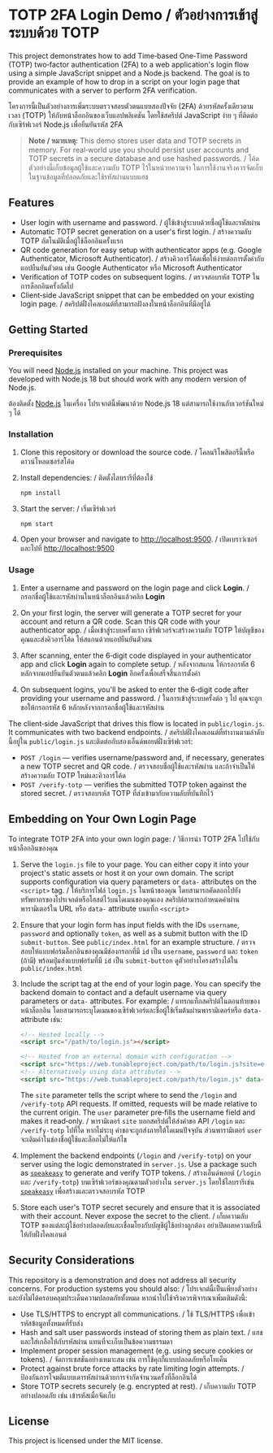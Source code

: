 # TOTP 2FA Login Demo / ตัวอย่างการเข้าสู่ระบบด้วย TOTP

This project demonstrates how to add Time‑based One‑Time Password (TOTP) two‑factor authentication (2FA) to a web application's login flow using a simple JavaScript snippet and a Node.js backend. The goal is to provide an example of how to drop in a script on your login page that communicates with a server to perform 2FA verification.

โครงการนี้เป็นตัวอย่างการเพิ่มระบบตรวจสอบตัวตนแบบสองปัจจัย (2FA) ด้วยรหัสครั้งเดียวตามเวลา (TOTP) ให้กับหน้าล็อกอินของเว็บแอปพลิเคชัน โดยใช้สคริปต์ JavaScript ง่าย ๆ ที่ติดต่อกับเซิร์ฟเวอร์ Node.js เพื่อยืนยันรหัส 2FA

> **Note / หมายเหตุ:** This demo stores user data and TOTP secrets in memory. For real‑world use you should persist user accounts and TOTP secrets in a secure database and use hashed passwords. / โค้ดตัวอย่างนี้เก็บข้อมูลผู้ใช้และความลับ TOTP ไว้ในหน่วยความจำ ในการใช้งานจริงควรจัดเก็บในฐานข้อมูลที่ปลอดภัยและใช้รหัสผ่านแบบแฮช

## Features

* User login with username and password. / ผู้ใช้เข้าสู่ระบบด้วยชื่อผู้ใช้และรหัสผ่าน
* Automatic TOTP secret generation on a user's first login. / สร้างความลับ TOTP อัตโนมัติเมื่อผู้ใช้ล็อกอินครั้งแรก
* QR code generation for easy setup with authenticator apps (e.g. Google Authenticator, Microsoft Authenticator). / สร้างคิวอาร์โค้ดเพื่อให้ง่ายต่อการตั้งค่ากับแอปยืนยันตัวตน เช่น Google Authenticator หรือ Microsoft Authenticator
* Verification of TOTP codes on subsequent logins. / ตรวจสอบรหัส TOTP ในการล็อกอินครั้งถัดไป
* Client‑side JavaScript snippet that can be embedded on your existing login page. / สคริปต์ฝั่งไคลเอนต์ที่สามารถฝังลงในหน้าล็อกอินที่มีอยู่ได้

## Getting Started

### Prerequisites

You will need [Node.js](https://nodejs.org/) installed on your machine. This project was developed with Node.js 18 but should work with any modern version of Node.js.

ต้องติดตั้ง [Node.js](https://nodejs.org/) ในเครื่อง โปรเจกต์นี้พัฒนาด้วย Node.js 18 แต่สามารถใช้งานกับเวอร์ชันใหม่ ๆ ได้

### Installation

1. Clone this repository or download the source code. / โคลนรีโพสิตอรีนี้หรือดาวน์โหลดซอร์สโค้ด

2. Install dependencies: / ติดตั้งไลบรารีที่ต้องใช้

   ```bash
   npm install
   ```

3. Start the server: / เริ่มเซิร์ฟเวอร์

   ```bash
   npm start
   ```

4. Open your browser and navigate to [http://localhost:9500](http://localhost:9500). / เปิดเบราว์เซอร์และไปที่ [http://localhost:9500](http://localhost:9500)

### Usage

1. Enter a username and password on the login page and click **Login**. / กรอกชื่อผู้ใช้และรหัสผ่านในหน้าล็อกอินแล้วคลิก **Login**

2. On your first login, the server will generate a TOTP secret for your account and return a QR code. Scan this QR code with your authenticator app. / เมื่อเข้าสู่ระบบครั้งแรก เซิร์ฟเวอร์จะสร้างความลับ TOTP ให้บัญชีของคุณและส่งคิวอาร์โค้ด ให้สแกนด้วยแอปยืนยันตัวตน

3. After scanning, enter the 6‑digit code displayed in your authenticator app and click **Login** again to complete setup. / หลังจากสแกน ให้กรอกรหัส 6 หลักจากแอปยืนยันตัวตนแล้วคลิก **Login** อีกครั้งเพื่อเสร็จสิ้นการตั้งค่า

4. On subsequent logins, you'll be asked to enter the 6‑digit code after providing your username and password. / ในการเข้าสู่ระบบครั้งต่อ ๆ ไป คุณจะถูกขอให้กรอกรหัส 6 หลักหลังจากกรอกชื่อผู้ใช้และรหัสผ่าน

The client‑side JavaScript that drives this flow is located in `public/login.js`. It communicates with two backend endpoints. / สคริปต์ฝั่งไคลเอนต์ที่ทำงานตามลำดับนี้อยู่ใน `public/login.js` และติดต่อกับสองเอ็นด์พอยต์ฝั่งเซิร์ฟเวอร์:

* `POST /login` — verifies username/password and, if necessary, generates a new TOTP secret and QR code. / ตรวจสอบชื่อผู้ใช้และรหัสผ่าน และถ้าจำเป็นให้สร้างความลับ TOTP ใหม่และคิวอาร์โค้ด
* `POST /verify-totp` — verifies the submitted TOTP token against the stored secret. / ตรวจสอบรหัส TOTP ที่ส่งเข้ามากับความลับที่บันทึกไว้

## Embedding on Your Own Login Page

To integrate TOTP 2FA into your own login page: / วิธีการนำ TOTP 2FA ไปใช้กับหน้าล็อกอินของคุณ

1. Serve the `login.js` file to your page. You can either copy it into your project's static assets or host it on your own domain. The script supports configuration via query parameters or `data-` attributes on the `<script>` tag. / ให้บริการไฟล์ `login.js` ในหน้าของคุณ โดยสามารถคัดลอกไปยังทรัพยากรของโปรเจกต์หรือโฮสต์ไว้บนโดเมนของคุณเอง สคริปต์สามารถกำหนดค่าผ่านพารามิเตอร์ใน URL หรือ `data-` attribute บนแท็ก `<script>`

2. Ensure that your login form has input fields with the IDs `username`, `password` and optionally `token`, as well as a submit button with the ID `submit-button`. See `public/index.html` for an example structure. / ตรวจสอบให้แบบฟอร์มล็อกอินของคุณมีช่องกรอกที่มี `id` เป็น `username`, `password` และ `token` (ถ้ามี) พร้อมปุ่มส่งแบบฟอร์มที่มี `id` เป็น `submit-button` ดูตัวอย่างโครงสร้างได้ใน `public/index.html`

3. Include the script tag at the end of your login page. You can specify the backend domain to contact and a default username via query parameters or `data-` attributes. For example: / แทรกแท็กสคริปต์ในตอนท้ายของหน้าล็อกอิน โดยสามารถระบุโดเมนของเซิร์ฟเวอร์และชื่อผู้ใช้เริ่มต้นผ่านพารามิเตอร์หรือ `data-` attribute เช่น:

   ```html
   <!-- Hosted locally -->
   <script src="/path/to/login.js"></script>

   <!-- Hosted from an external domain with configuration -->
   <script src="https://web.tunableproject.com/path/to/login.js?site=example.com&user=john"></script>
   <!-- Alternatively using data attributes -->
   <script src="https://web.tunableproject.com/path/to/login.js" data-site="example.com" data-user="john"></script>
   ```

   The `site` parameter tells the script where to send the `/login` and `/verify-totp` API requests. If omitted, requests will be made relative to the current origin. The `user` parameter pre‑fills the username field and makes it read‑only. / พารามิเตอร์ `site` บอกสคริปต์ให้ส่งคำขอ API `/login` และ `/verify-totp` ไปที่ใด หากไม่ระบุ คำขอจะถูกส่งภายใต้โดเมนปัจจุบัน ส่วนพารามิเตอร์ `user` จะเติมค่าในช่องชื่อผู้ใช้และล็อกไม่ให้แก้ไข

4. Implement the backend endpoints (`/login` and `/verify-totp`) on your server using the logic demonstrated in `server.js`. Use a package such as [`speakeasy`](https://github.com/speakeasyjs/speakeasy) to generate and verify TOTP tokens. / สร้างเอ็นด์พอยต์ (`/login` และ `/verify-totp`) บนเซิร์ฟเวอร์ของคุณตามตัวอย่างใน `server.js` โดยใช้ไลบรารีเช่น [`speakeasy`](https://github.com/speakeasyjs/speakeasy) เพื่อสร้างและตรวจสอบรหัส TOTP

5. Store each user's TOTP secret securely and ensure that it is associated with their account. Never expose the secret to the client. / เก็บความลับ TOTP ของแต่ละผู้ใช้อย่างปลอดภัยและเชื่อมโยงกับบัญชีผู้ใช้อย่างถูกต้อง อย่าเปิดเผยความลับนี้ให้กับฝั่งไคลเอนต์

## Security Considerations

This repository is a demonstration and does not address all security concerns. For production systems you should also: / โปรเจกต์นี้เป็นเพียงตัวอย่างและยังไม่ได้ครอบคลุมประเด็นความปลอดภัยทั้งหมด หากนำไปใช้จริงควรพิจารณาเพิ่มเติมดังนี้:

* Use TLS/HTTPS to encrypt all communications. / ใช้ TLS/HTTPS เพื่อเข้ารหัสข้อมูลทั้งหมดที่รับส่ง
* Hash and salt user passwords instead of storing them as plain text. / แฮชและใส่เกลือให้กับรหัสผ่าน แทนที่จะเก็บเป็นข้อความธรรมดา
* Implement proper session management (e.g. using secure cookies or tokens). / จัดการเซสชันอย่างเหมาะสม เช่น การใช้คุกกี้แบบปลอดภัยหรือโทเค็น
* Protect against brute force attacks by rate limiting login attempts. / ป้องกันการโจมตีแบบเดารหัสผ่านด้วยการจำกัดจำนวนครั้งที่ล็อกอินได้
* Store TOTP secrets securely (e.g. encrypted at rest). / เก็บความลับ TOTP อย่างปลอดภัย เช่น เข้ารหัสเมื่อจัดเก็บ

## License

This project is licensed under the MIT license.
